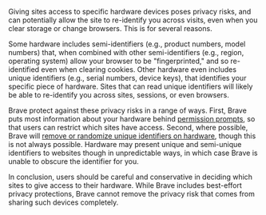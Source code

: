 Giving sites access to specific hardware devices poses privacy risks, and can potentially allow the site to re-identify you across visits, even when you clear storage or change browsers. This is for several reasons.

Some hardware includes semi-identifiers (e.g., product numbers, model numbers) that, when combined with other semi-identifiers (e.g., region, operating system) allow your browser to be "fingerprinted," and so re-identified even when clearing cookies. Other hardware even includes unique identifiers (e.g., serial numbers, device keys), that identifies your specific piece of hardware. Sites that can read unique identifiers will likely be able to re-identify you across sites, sessions, or even browsers.

Brave protect against these privacy risks in a range of ways. First, Brave puts most information about your hardware behind [permission prompts](https://brave.com/privacy-updates/8-grab-bag-2/#improved-web-permission-lifetimes), so that users can restrict which sites have access. Second, where possible, Brave will [remove or randomize unique identifiers on hardware](https://github.com/brave/brave-browser/issues/28146), though this is not always possible. Hardware may present unique and semi-unique identifiers to websites though in unpredictable ways, in which case Brave is unable to obscure the identifier for you.

In conclusion, users should be careful and conservative in deciding which sites to give access to their hardware. While Brave includes best-effort privacy protections, Brave cannot remove the privacy risk that comes from sharing such devices completely.